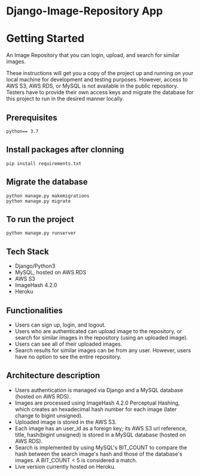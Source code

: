 # Django-Image-Repository App

<h1>Getting Started</h1>
<p> An Image Repository that you can login, upload, and search for similar images. </p>
<p>These instructions will get you a copy of the project up and running on your local machine for development and testing purposes. However, access to AWS S3, AWS RDS, or MySQL is not available in the public repository. Testers have to provide their own access keys and migrate the database for this project to run in the desired manner locally.</p>

<h2>Prerequisites</h2>
<code>python== 3.7</code>

<h2>Install packages after clonning </h2>
<code>pip install requirements.txt </code><br>

<h2>Migrate the database</h2>
<code>python manage.py makemigrations</code><br>
<code>python manage.py migrate</code>

<h2>To run the project</h2>
<code>python manage.py runserver</code>

## Tech Stack
* Django/Python3
* MySQL, hosted on AWS RDS
* AWS S3
* ImageHash 4.2.0
* Heroku
## Functionalities
* Users can sign up, login, and logout.
* Users who are authenticated can upload image to the repository, or search for similar images in the repository (using an uploaded image).
* Users can see all of their uploaded images.
* Search results for similar images can be from any user. However, users have no option to see the entire repository.
## Architecture description
* Users authentication is managed via Django and a MySQL database (hosted on AWS RDS).
* Images are processed using ImageHash 4.2.0 Perceptual Hashing, which creates an hexadecimal hash number for each image (later change to bigint unsigned).
* Uploaded image is stored in the AWS S3.
* Each image has an user_id as a foreign key; its AWS S3 url reference, title, hash(bigint unsigned) is stored in a MySQL database (hosted on AWS RDS).
* Search is implemented by using MySQL's BIT_COUNT to compare the hash between the search image's hash and those of the database's images. A BIT_COUNT < 5 is considered a match.
* Live version currently hosted on Heroku.

